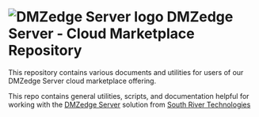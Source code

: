 # <img src="https://southrivertech.com/software/nextgen/dmzedge/dmzedge48.png" alt="DMZedge Server logo"> DMZedge Server - Cloud Marketplace Repository</img>

This repository contains various documents and utilities for users of our DMZedge Server cloud marketplace offering. 

This repo contains general utilities, scripts, and documentation helpful for working with the [DMZedge Server](https://www.dmzedge.com) solution from [South River Technologies](https://www.southrivertech.com)


